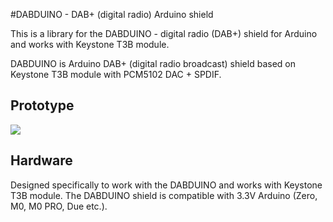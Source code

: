 #DABDUINO - DAB+ (digital radio) Arduino shield

This is a library for the DABDUINO - digital radio (DAB+) shield for Arduino and works with Keystone T3B module.

DABDUINO is Arduino DAB+ (digital radio broadcast) shield based on Keystone T3B module with PCM5102 DAC + SPDIF.

## Prototype
[<img src="https://img.youtube.com/vi/LBgsKTtB7Bs/0.jpg">](https://www.youtube.com/watch?v=LBgsKTtB7Bs)


## Hardware
Designed specifically to work with the DABDUINO and works with Keystone T3B module. The DABDUINO shield is compatible with 3.3V Arduino (Zero, M0, M0 PRO, Due etc.). 
